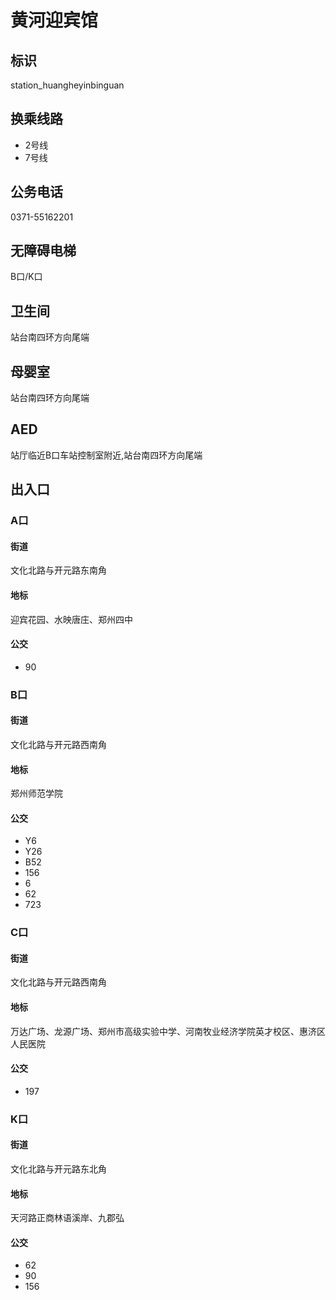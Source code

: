 # 黄河迎宾馆

## 标识

station_huangheyinbinguan

## 换乘线路

- 2号线
- 7号线

## 公务电话

0371-55162201

## 无障碍电梯

B口/K口

## 卫生间

站台南四环方向尾端

## 母婴室

站台南四环方向尾端

## AED

站厅临近B口车站控制室附近,站台南四环方向尾端

## 出入口

### A口

#### 街道

文化北路与开元路东南角

#### 地标

迎宾花园、水映唐庄、郑州四中

#### 公交

- 90

### B口

#### 街道

文化北路与开元路西南角

#### 地标

郑州师范学院

#### 公交

- Y6
- Y26
- B52
- 156
- 6
- 62
- 723

### C口

#### 街道

文化北路与开元路西南角

#### 地标

万达广场、龙源广场、郑州市高级实验中学、河南牧业经济学院英才校区、惠济区人民医院

#### 公交

- 197

### K口

#### 街道

文化北路与开元路东北角

#### 地标

天河路正商林语溪岸、九郡弘

#### 公交

- 62
- 90
- 156

